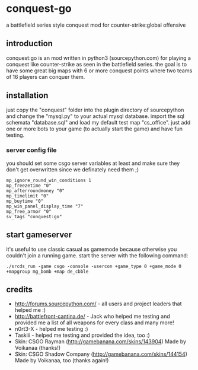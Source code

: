 # conquest-go
a battlefield series style conquest mod for counter-strike:global offensive

## introduction
conquest:go is an mod written in python3 (sourcepython.com) for playing a conquest like counter-strike as seen in the battlefield series. the goal is to have some great big maps with 6 or more conquest points where two teams of 16 players can conquer them.

## installation
just copy the "conquest" folder into the plugin directory of sourcepython and change the "mysql.py" to your actual mysql database. import the sql schemata "database.sql" and load my default test map "cs_office". just add one or more bots to your game (to actually start the game) and have fun testing.

### server config file
you should set some csgo server variables at least and make sure they don't get overwritten since we definately need them ;)
```
mp_ignore_round_win_conditions 1
mp_freezetime "0"
mp_afterroundmoney "0"
mp_timelimit "0"
mp_buytime "0"
mp_win_panel_display_time "7"
mp_free_armor "0"
sv_tags "conquest:go"
```

## start gameserver
it's useful to use classic casual as gamemode because otherwise you couldn't join a running game. start the server with the following command:
```
./srcds_run -game csgo -console -usercon +game_type 0 +game_mode 0 +mapgroup mg_bomb +map de_cbble
```
## credits
- http://forums.sourcepython.com/ - all users and project leaders that helped me :)
- http://battlefront-cantina.de/ - Jack who helped me testing and provided me a list of all weapons for every class and many more!
- n0rt3-X - helped me testing :)
- Taskiii - helped me testing and provided the idea, too :)
- Skin: CSGO Rayman (http://gamebanana.com/skins/143904) Made by Voikanaa (thanks!)
- Skin: CSGO Shadow Company (http://gamebanana.com/skins/144154) Made by Voikanaa, too (thanks again!)
